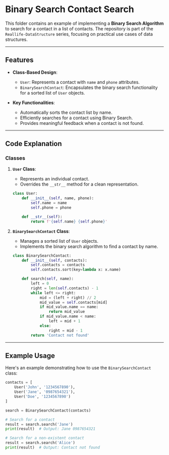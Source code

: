 # Binary Search Contact Search 

This folder contains an example of implementing a **Binary Search Algorithm** to search for a contact in a list of contacts. The repository is part of the ` Reallife-DataStructure` series, focusing on practical use cases of data structures.

---

## Features

- **Class-Based Design**:
  - `User`: Represents a contact with `name` and `phone` attributes.
  - `BinarySearchContact`: Encapsulates the binary search functionality for a sorted list of `User` objects.

- **Key Functionalities**:
  - Automatically sorts the contact list by name.
  - Efficiently searches for a contact using Binary Search.
  - Provides meaningful feedback when a contact is not found.

---

## Code Explanation

### Classes
1. **`User` Class**:
   - Represents an individual contact.
   - Overrides the `__str__` method for a clean representation.

    ```python
    class User:
        def __init__(self, name, phone):
            self.name = name
            self.phone = phone

        def __str__(self):
            return f'{self.name} {self.phone}'
    ```

2. **`BinarySearchContact` Class**:
   - Manages a sorted list of `User` objects.
   - Implements the binary search algorithm to find a contact by name.

    ```python
    class BinarySearchContact:
        def __init__(self, contacts):
            self.contacts = contacts
            self.contacts.sort(key=lambda x: x.name)

        def search(self, name):
            left = 0
            right = len(self.contacts) - 1
            while left <= right:
                mid = (left + right) // 2
                mid_value = self.contacts[mid]
                if mid_value.name == name:
                    return mid_value
                if mid_value.name < name:
                    left = mid + 1
                else:
                    right = mid - 1
            return 'Contact not found'
    ```

---

## Example Usage

Here's an example demonstrating how to use the `BinarySearchContact` class:

```python
contacts = [
    User('John', '1234567890'),
    User('Jane', '0987654321'),
    User('Doe', '1234567890')
]

search = BinarySearchContact(contacts)

# Search for a contact
result = search.search('Jane')
print(result)  # Output: Jane 0987654321

# Search for a non-existent contact
result = search.search('Alice')
print(result)  # Output: Contact not found
```